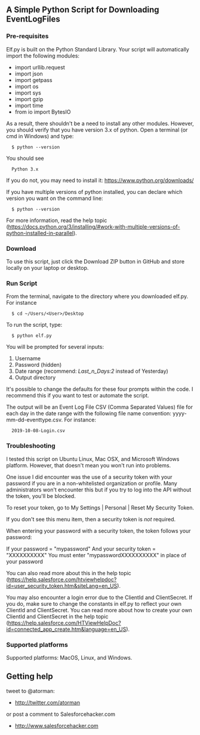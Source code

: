 ## A Simple Python Script for Downloading EventLogFiles

### Pre-requisites

Elf.py is built on the Python Standard Library. Your script will automatically import the following modules:

* import urllib.request
* import json
* import getpass
* import os
* import sys
* import gzip
* import time
* from io import BytesIO

As a result, there shouldn't be a need to install any other modules. However, you should verify that you have version 3.x of python. Open a terminal (or cmd in Windows) and type:

      $ python --version

You should see

      Python 3.x

If you do not, you may need to install it: https://www.python.org/downloads/

If you have multiple versions of python installed, you can declare which version you want on the command line:

      $ python --version

For more information, read the help topic (https://docs.python.org/3/installing/#work-with-multiple-versions-of-python-installed-in-parallel).

### Download

To use this script, just click the Download ZIP button in GitHub and store locally on your laptop or desktop.

### Run Script

From the terminal, navigate to the directory where you downloaded elf.py. For instance

      $ cd ~/Users/<User>/Desktop

To run the script, type:

      $ python elf.py

You will be prompted for several inputs:
1. Username
2. Password (hidden)
3. Date range (recommend: *Last_n_Days:2* instead of Yesterday)
4. Output directory

It's possible to change the defaults for these four prompts within the code. I recommend this if you want to test or automate the script.

The output will be an Event Log File CSV (Comma Separated Values) file for each day in the date range with the following file name convention: yyyy-mm-dd-eventtype.csv. For instance:

      2019-10-08-Login.csv

### Troubleshooting

I tested this script on Ubuntu Linux, Mac OSX, and Microsoft Windows platform. However, that doesn't mean you won't run into problems.

One issue I did encounter was the use of a security token with your password if you are in a non-whitelisted organization or profile. Many administrators won't encounter this but if you try to log into the API without the token, you'll be blocked.

To reset your token, go to My Settings | Personal | Reset My Security Token. 

If you don't see this menu item, then a security token is *not* required.

When entering your password with a security token, the token follows your password:

If your password = "mypassword"
And your security token = "XXXXXXXXXX"
You must enter "mypasswordXXXXXXXXXX" in place of your password

You can also read more about this in the help topic (https://help.salesforce.com/htviewhelpdoc?id=user_security_token.htm&siteLang=en_US).

You may also encounter a login error due to the ClientId and ClientSecret. If you do, make sure to change the constants in elf.py to reflect your own ClientId and ClientSecret. You can read more about how to create your own ClientId and ClientSecret in the help topic (https://help.salesforce.com/HTViewHelpDoc?id=connected_app_create.htm&language=en_US).

### Supported platforms

Supported platforms: MacOS, Linux, and Windows.  

## Getting help

tweet to @atorman:

* http://twitter.com/atorman

or post a comment to Salesforcehacker.com

* http://www.salesforcehacker.com
